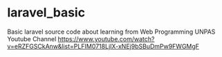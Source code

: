 # laravel_basic

Basic laravel source code about learning from Web Programming UNPAS Youtube Channel 
https://www.youtube.com/watch?v=eRZFGSCkAnw&list=PLFIM0718LjIX-xNEj9bSBuDmPw9FWGMgF

